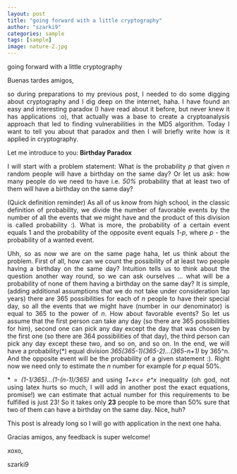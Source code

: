 ```yaml
---
layout: post
title: "going forward with a little cryptography"
author: "szarki9"
categories: sample
tags: [sample]
image: nature-2.jpg
---
```

going forward with a little cryptography
<p>Buenas tardes amigos,</p><p style="text-align: justify;">so during preparations to my previous post, I needed to do some digging about cryptography and I dig deep on the internet, haha. I have found an easy and interesting paradox (I have read about it before, but never knew it has applications :o), that actually was a base to create a cryptoanalysis approach that led to finding vulnerabilities in the MD5 algorithm. Today I want to tell you about that paradox and then I will briefly write how is it applied in cryptography.</p><p>Let me introduce to you: <b>Birthday Paradox</b></p><p style="text-align: justify;">I will start with a problem statement: What is the probability <i>p</i> that given <i>n</i> random people will have a birthday on the same day? Or let us ask: how many people do we need to have i.e. <i>50%</i> probability that at least two of them will have a birthday on the same day?</p><p style="text-align: justify;">(Quick definition reminder) As all of us know from high school, in the classic definition of probability, we divide the number of favorable events by the number of all the events that we might have and the product of this division is called probability :). What is more, the probability of a certain event equals 1 and the probability of the opposite event equals <i>1-p</i>, where <i>p</i> - the probability of a wanted event. </p><p style="text-align: justify;">Uhh, so as now we are on the same page haha, let us think about the problem. First of all, how can we count the possibility of at least two people having a birthday on the same day? Intuition tells us to think about the question another way round, so we can ask ourselves ... what will be a probability of none of them having a birthday on the same day? It is simple, (adding additional assumptions that we do not take under consideration lap years) there are 365 possibilities for each of <i>n</i> people to have their special day, so all the events that we might have (number in our denominator) is equal to 365 to the power of <i>n</i>. How about favorable events? So let us assume that the first person can take any day (so there are 365 possibilities for him), second one can pick any day except the day that was chosen by the first one (so there are 364 possibilities of that day), the third person can pick any day except these two, and so on, and so on. In the end, we will have a probability(*) equal division <i>365(365-1)(365-2)...(365-n+1) </i>by 365^n. And the opposite event will be the probability of a given statement :). Right now we need only to estimate the <i>n</i> number for example for <i>p</i> equal 50%. </p><p style="text-align: justify;">* = <i>(1-1/365)...(1-(n-1)/365)</i> and using <i>1+x&lt;= e^x </i>inequality (oh god, not using latex hurts so much, I will add in another post the exact equations, promise!) we can estimate that actual number for this requirements to be fulfilled is just 23! So it takes only <b>23</b> people to be more than 50% sure that two of them can have a birthday on the same day. Nice, huh?</p><p style="text-align: justify;">This post is already long so I will go with application in the next one haha.</p><p style="text-align: justify;">Gracias amigos, any feedback is super welcome!</p><p>xoxo,</p><p>szarki9</p></p>
